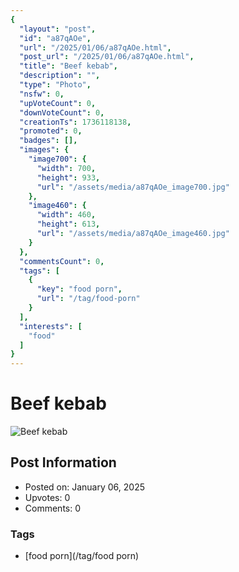 ```yaml
---
{
  "layout": "post",
  "id": "a87qAOe",
  "url": "/2025/01/06/a87qAOe.html",
  "post_url": "/2025/01/06/a87qAOe.html",
  "title": "Beef kebab",
  "description": "",
  "type": "Photo",
  "nsfw": 0,
  "upVoteCount": 0,
  "downVoteCount": 0,
  "creationTs": 1736118138,
  "promoted": 0,
  "badges": [],
  "images": {
    "image700": {
      "width": 700,
      "height": 933,
      "url": "/assets/media/a87qAOe_image700.jpg"
    },
    "image460": {
      "width": 460,
      "height": 613,
      "url": "/assets/media/a87qAOe_image460.jpg"
    }
  },
  "commentsCount": 0,
  "tags": [
    {
      "key": "food porn",
      "url": "/tag/food-porn"
    }
  ],
  "interests": [
    "food"
  ]
}
---
```


# Beef kebab

![Beef kebab](/assets/media/a87qAOe_image700.jpg)

## Post Information

- Posted on: January 06, 2025
- Upvotes: 0
- Comments: 0

### Tags

- [food porn](/tag/food porn)

